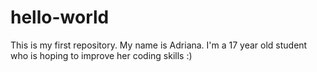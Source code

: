# hello-world
This is my first repository.
My name is Adriana. I'm a 17 year old student who is hoping to improve her coding skills :)

